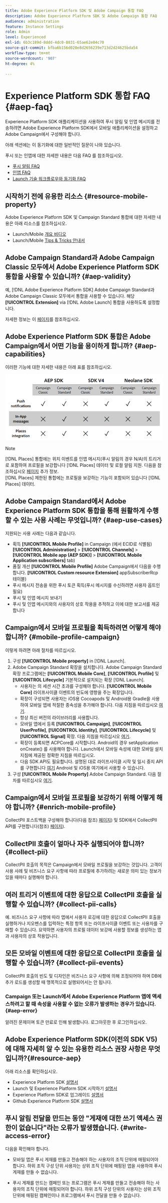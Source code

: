 ```yaml
---
title: Adobe Experience Platform SDK 및 Adobe Campaign 통합 FAQ
description: Adobe Experience Platform SDK 및 Adobe Campaign 통합 FAQ
audience: administration
feature: Instance Settings
role: Admin
level: Experienced
exl-id: 6b3c189d-8ddd-4dc0-8831-65ae62e04c70
source-git-commit: bfba6b156d020e8d2656239e713d2d24625bda54
workflow-type: tm+mt
source-wordcount: '907'
ht-degree: 4%

---
```


# Experience Platform SDK 통합 FAQ {#aep-faq}

Experience Platform SDK 애플리케이션을 사용하여 푸시 알림 및 인앱 메시지를 전송하려면 Adobe Experience Platform SDK에서 모바일 애플리케이션을 설정하고 Adobe Campaign에서 구성해야 합니다.

아래 섹션에는 이 동기화에 대한 일반적인 질문이 나와 있습니다.

푸시 또는 인앱에 대한 자세한 내용은 다음 FAQ 를 참조하십시오.

* [푸시 알림 FAQ](../../channels/using/about-push-notifications.md#push-faq)
* [인앱 FAQ](../../channels/using/in-app-faq.md)
* [Launch 기술 워크플로우와 동기화 FAQ](../../administration/using/syncwithlaunch-faq.md)

## 시작하기 전에 유용한 리소스 {#resource-mobile-property}

Adobe Experience Platform SDK 및 Campaign Standard 통합에 대한 자세한 내용은 아래 리소스를 참조하십시오.

* Launch/Mobile [개요 비디오](https://www.adobe.com/experience-platform/launch.html#acpl-mobile-video)
* Launch/Mobile [Tips &amp; Tricks 안내서](https://www.adobe.com/content/dam/dx/us/en/products/experience-platform/launch-tag-manager/pdfs/adobe-cloud-platform-launch-tips-and-tricks-sheet.pdf)

## Adobe Campaign Standard과 Adobe Campaign Classic 모두에서 Adobe Experience Platform SDK 통합을 사용할 수 있습니까? {#aep-validity}

예, [!DNL Adobe Experience Platform SDK] Adobe Campaign Standard과 Adobe Campaign Classic 모두에서 통합을 사용할 수 있습니다. 해당 **[!UICONTROL Extension]** via [!DNL Adobe Launch] 통합을 사용하도록 설정합니다.

자세한 정보는 이 [페이지](https://aep-sdks.gitbook.io/docs/using-mobile-extensions/adobe-campaign-standard)를 참조하십시오.

## Adobe Experience Platform SDK 통합은 Adobe Campaign에서 어떤 기능을 용이하게 합니까? {#aep-capabilities}

이러한 기능에 대한 자세한 내용은 아래 표를 참조하십시오.

![](assets/faq.png)

>[!NOTE]
>
>[!DNL Places] 통합에는 위치 이벤트를 인앱 메시지(푸시 알림의 경우 N/A)의 트리거로 포함하여 프로필을 보강합니다 [!DNL Places] 데이터 및 로컬 알림 지원. 다음을 참조하십시오 [페이지](../../channels/using/preparing-and-sending-an-in-app-message.md) 추가 정보. <br>[!DNL Places] 제한된 통합에는 프로필을 보강하는 기능이 포함되어 있습니다 [!DNL Places] 데이터.

## Adobe Campaign Standard에서 Adobe Experience Platform SDK 통합을 통해 원활하게 수행할 수 있는 사용 사례는 무엇입니까? {#aep-use-cases}

지원되는 사용 사례는 다음과 같습니다.

* 획득 **[!UICONTROL Mobile Profile]** in Campaign (에서 ECID로 식별됨) **[!UICONTROL Administration]** > **[!UICONTROL Channels]** > **[!UICONTROL Mobile app (AEP SDK)]** > **[!UICONTROL Mobile Application subscribers]** tab)
* 품질 개선 **[!UICONTROL Mobile Profile]** Adobe Campaign에서 다음을 수행합니다. **[!UICONTROL Custom resource Extension]** appSubscriberRcp 테이블)
* 푸시 메시지 전송을 위한 푸시 토큰 획득(푸시 메시지를 수신하려면 사용자 옵트인 필요)
* 푸시 및 인앱 메시지 보내기
* 푸시 및 인앱 메시지와의 사용자의 상호 작용을 추적하고 이에 대한 보고서를 제공합니다

## Campaign에서 모바일 프로필을 획득하려면 어떻게 해야 합니까? {#mobile-profile-campaign}

이렇게 하려면 아래 절차를 따르십시오.

1. 구성 **[!UICONTROL Mobile property]** in [!DNL Launch].
1. Adobe Campaign Standard 확장을 설치합니다. Adobe Campaign Standard 확장 프로그램에는 **[!UICONTROL Mobile Core]**, **[!UICONTROL Profile]** 및 **[!UICONTROL Lifecycle]** 기본적으로 설치되는 확장 [!DNL Launch].
   * 사용자는 의 세션 시간 초과를 구성해야 합니다. **[!UICONTROL Mobile Core]** 라이프사이클 이벤트의 빈도에 영향을 주는 확장입니다.
   * 확장이 구성되면 사용자는 iOS용 Cocoapods 및 Android용 Gradle을 사용하여 모바일 앱에 적절한 종속성을 추가해야 합니다. 다음 지침을 따르십시오 [여기](https://aep-sdks.gitbook.io/docs/using-mobile-extensions/adobe-campaign-standard).
   * 항상 최신 버전의 라이브러리를 사용합니다.
   * 모바일 앱에서 등록 **[!UICONTROL Campaign]**, **[!UICONTROL UserProfile]**, **[!UICONTROL Identity]**, **[!UICONTROL Lifecycle]** 및 **[!UICONTROL Signal]** 확장. 다음 지침을 따르십시오 [여기](https://aep-sdks.gitbook.io/docs/using-mobile-extensions/adobe-campaign-standard#register-the-campaign-standard-extension-with-mobile-core).
   * 확장이 등록되면 ACPCore를 시작합니다. Android의 경우 setApplication onCreate() 를 사용해야 합니다. Launch에서 모바일 속성에 대한 모바일 설치 지침에 제공된 정확한 지침을 따르십시오.
   * 다음 SDK API도 필요합니다. 설명된 대로 라이프사이클 시작 및 일시 중지 API를 구현합니다 [여기](https://aep-sdks.gitbook.io/docs/using-mobile-extensions/mobile-core/lifecycle/lifecycle-extension-in-android) Android 및 iOS용 여기에서 사용할 수 있습니다.
1. 구성 **[!UICONTROL Mobile Property]** Adobe Campaign Standard. 다음 절차를 따르십시오 [여기](../../administration/using/configuring-a-mobile-application.md#channel-specific-config).

## Campaign에서 모바일 프로필을 보강하기 위해 어떻게 해야 합니까? {#enrich-mobile-profile}

CollectPII 포스트백을 구성해야 합니다(다음 참조) [페이지](../../administration/using/configuring-rules-launch.md#pii-postback)) 및 SDK에서 CollectPII API를 구현합니다(참조) [페이지](https://aep-sdks.gitbook.io/docs/using-mobile-extensions/mobile-core/mobile-core-api-reference#collect-pii)).

## CollectPII 호출이 얼마나 자주 실행되어야 합니까? {#collect-pii}

CollectPII 호출의 목적은 Campaign에서 모바일 프로필을 보강하는 것입니다. 고객이 사용 사례 및 비즈니스 요구 사항에 따라 프로필에 추가하려는 새로운 의미 있는 정보가 있을 때마다 실행해야 합니다.

## 여러 트리거 이벤트에 대한 응답으로 CollectPII 호출을 실행할 수 있습니까? {#collect-pii-calls}

예. 비즈니스 요구 사항에 따라 앱에서 사용자 로깅에 대한 응답으로 CollectPII 호출을 실행하거나 지오펜스를 입력하는 특정 항목 또는 라이프사이클 이벤트 또는 사용자를 구매할 수 있습니다. 요약하면 사용자의 프로필 데이터 보강에 사용할 정보를 생성하는 앱과 사용자의 상호 작용입니다.

## 모든 모바일 이벤트에 대한 응답으로 CollectPII 호출을 실행할 수 있습니까? {#collect-pii-events}

CollectPII 호출의 빈도 및 디자인은 비즈니스 요구 사항에 의해 조정되어야 하며 DB에 추가 로드를 생성할 때 맹목적으로 실행되어서는 안 됩니다.

### Campaign 또는 Launch에서 Adobe Experience Platform 앱에 액세스하려고 할 때 속성을 사용할 수 없는 오류가 발생하는 경우가 있습니다. {#aep-error}

알려진 문제이며 토큰 만료로 인해 발생합니다. 로그아웃한 후 로그인하십시오.

## Adobe Experience Platform SDK(이전의 SDK V5)에 대해 자세히 알 수 있는 유용한 리소스 권장 사항은 무엇입니까?{#resource-aep}

아래 리소스를 확인하십시오.

* Experience Platform SDK [설명서](https://aep-sdks.gitbook.io/docs/)
* Launch 및 Experience Platform SDK 시작하기 [설명서](https://aep-sdks.gitbook.io/docs/getting-started/create-a-mobile-property)
* Experience Platform SDK로 업그레이드 [설명서](https://aep-sdks.gitbook.io/docs/resources/upgrading-to-aep)
* Github Experience Platform SDK [설명서](https://github.com/Adobe-Marketing-Cloud/acp-sdks/)

## 푸시 알림 전달을 만드는 동안 &quot;게재에 대한 쓰기 액세스 권한이 없습니다&quot;라는 오류가 발생했습니다. {#write-access-error}

다음을 확인해야 합니다.

* 모바일 앱은 푸시 게재를 만들고 전송해야 하는 사용자의 조직 단위에 매핑되어야 합니다. 하위 조직 구성 단위 사용자는 상위 조직 단위에 매핑된 앱을 사용하여 푸시 게재를 만들 수 없습니다.

* 푸시 게재를 만드는 캠페인 또는 프로그램은 푸시 게재를 만들고 전송해야 하는 사용자의 조직 단위에 매핑되어야 합니다. 하위 조직 구성 단위의 사용자는 상위 조직 단위에 매핑된 캠페인이나 프로그램에서 푸시 전달을 만들 수 없습니다.
